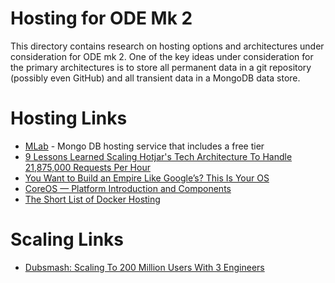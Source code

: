 # Hosting for ODE Mk 2
This directory contains research on hosting options and architectures under consideration for ODE mk 2.  One of the key ideas under consideration for the primary architectures is to store all permanent data in a git repository (possibly even GitHub) and all transient data in a MongoDB data store.

# Hosting Links

* [MLab](https://mlab.com/plans/pricing/) - Mongo DB hosting service that includes a free tier
* [9 Lessons Learned Scaling Hotjar's Tech Architecture To Handle 21,875,000 Requests Per Hour](https://www.hotjar.com/blog/9-lessons-we-learned-while-scaling-hotjars-tech-architecture)
* [You Want to Build an Empire Like Google’s? This Is Your OS](https://www.wired.com/2016/04/want-build-empire-like-googles-os/)
* [CoreOS — Platform Introduction and Components](https://futurestud.io/tutorials/coreos-platform-introduction-and-components)
* [The Short List of Docker Hosting](https://blog.codeship.com/the-shortlist-of-docker-hosting/)

# Scaling Links

* [Dubsmash: Scaling To 200 Million Users With 3 Engineers](https://stackshare.io/dubsmash/dubsmash-scaling-to-200-million-users-with-3-engineers)

